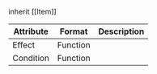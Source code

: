 inherit [[Item]]

| Attribute | Format   | Description |
| --------- | -------- | ----------- |
| Effect    | Function |             |
| Condition | Function |             |
